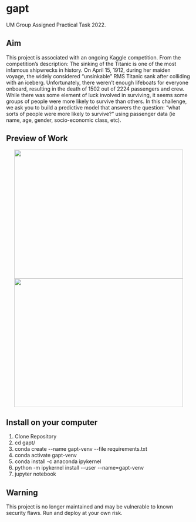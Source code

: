 # gapt
UM Group Assigned Practical Task 2022.


## Aim
This project is associated with an ongoing Kaggle competition. From the competition’s description:
The sinking of the Titanic is one of the most infamous shipwrecks in history. On April 15, 1912, during her maiden voyage, the widely considered “unsinkable” RMS Titanic sank after colliding with an iceberg. Unfortunately, there weren’t enough lifeboats for everyone onboard, resulting in the death of 1502 out of 2224 passengers and crew. While there was some element of luck involved in surviving, it seems some groups of people were more likely to survive than others. In this challenge, we ask you to build a predictive model that answers the question: “what sorts of people were more likely to survive?” using passenger data (ie name, age, gender, socio-economic class, etc).

## Preview of Work

<p align="center">
  <img width="460" height="350" src="https://user-images.githubusercontent.com/81355262/236830607-a90d7db8-5dd7-4a35-9977-b6e0ec4675a5.png">
  <img width="460" height="350" src="https://user-images.githubusercontent.com/81355262/236830613-f2fe05e5-dd85-4b33-a1b0-bbb37d9fa45e.png">
</p>

## Install on your computer
<ol>
  <li>Clone Repository</li>
  <li>cd gapt/</li>
  <li>conda create --name gapt-venv --file requirements.txt</li>
  <li>conda activate gapt-venv</li>
  <li>conda install -c anaconda ipykernel</li>
  <li>python -m ipykernel install --user --name=gapt-venv</li>
  <li>jupyter notebook</li>
</ol> 

## Warning
This project is no longer maintained and may be vulnerable to known security flaws. Run and deploy at your own risk.
